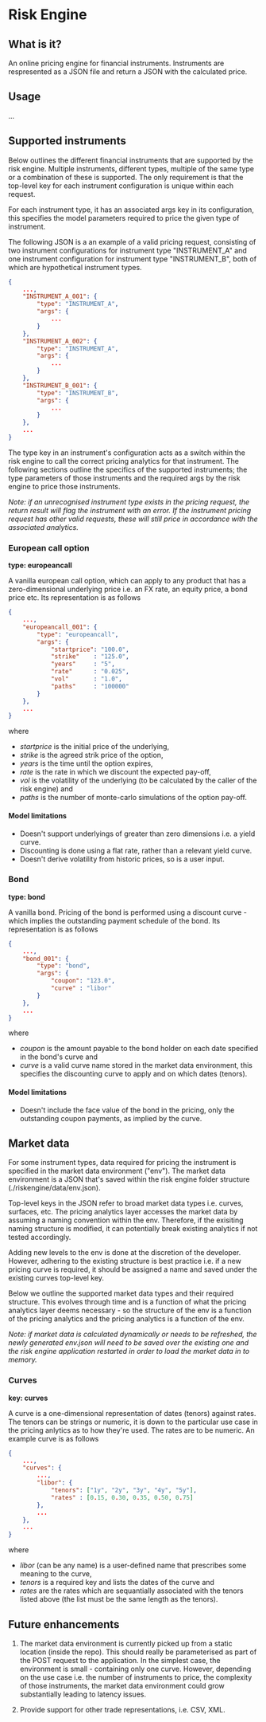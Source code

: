 # Risk Engine

## What is it?

An online pricing engine for financial instruments. Instruments are respresented as a JSON file and return a JSON with the calculated price.

## Usage

...

## Supported instruments

Below outlines the different financial instruments that are supported by the risk engine. Multiple instruments, different types, multiple of the same type or a combination of these is supported. The only requirement is that the top-level key for each instrument configuration is unique within each request. 

For each instrument type, it has an associated args key in its configuration, this specifies the model parameters required to price the given type of instrument.

The following JSON is a an example of a valid pricing request, consisting of two instrument configurations for instrument type "INSTRUMENT_A" and one instrument configuration for instrument type "INSTRUMENT_B", both of which are hypothetical instrument types.

```json
{
    ...,
    "INSTRUMENT_A_001": {
        "type": "INSTRUMENT_A",
        "args": {
            ...
        }
    },
    "INSTRUMENT_A_002": {
        "type": "INSTRUMENT_A",
        "args": {
            ...
        }
    },
    "INSTRUMENT_B_001": {
        "type": "INSTRUMENT_B",
        "args": {
            ...
        }
    },
    ...
}
```

The type key in an instrument's configuration acts as a switch within the risk engine to call the correct pricing analytics for that instrument. The following sections outline the specifics of the supported instruments; the type parameters of those instruments and the required args by the risk engine to price those instruments.

*Note: if an unrecognised instrument type exists in the pricing request, the return result will flag the instrument with an error. If the instrument pricing request has other valid requests, these will still price in accordance with the associated analytics.*

### European call option
**type: europeancall**

A vanilla european call option, which can apply to any product that has a zero-dimensional underlying price i.e. an FX rate, an equity price, a bond price etc. Its representation is as follows

```json
{
    ...,
    "europeancall_001": {
        "type": "europeancall",
        "args": {
            "startprice": "100.0",
            "strike"    : "125.0",
            "years"     : "5",
            "rate"      : "0.025",
            "vol"       : "1.0",
            "paths"     : "100000"
        }
    },
    ...
}
```

where

- *startprice* is the initial price of the underlying,
- *strike* is the agreed strik price of the option,
- *years* is the time until the option expires,
- *rate* is the rate in which we discount the expected pay-off,
- *vol* is the volatility of the underlying (to be calculated by the caller of the risk engine) and
- *paths* is the number of monte-carlo simulations of the option pay-off.

#### Model limitations

- Doesn't support underlyings of greater than zero dimensions i.e. a yield curve.
- Discounting is done using a flat rate, rather than a relevant yield curve.
- Doesn't derive volatility from historic prices, so is a user input.

### Bond
**type: bond**

A vanilla bond. Pricing of the bond is performed using a discount curve - which implies the outstanding payment schedule of the bond. Its representation is as follows

```json
{   
    ...,
    "bond_001": {
        "type": "bond",
        "args": {
            "coupon": "123.0",
            "curve" : "libor"
        }
    },
    ...
}
```

where

- *coupon* is the amount payable to the bond holder on each date specified in the bond's curve and
- *curve* is a valid curve name stored in the market data environment, this specifies the discounting curve to apply and on which dates (tenors).

#### Model limitations

- Doesn't include the face value of the bond in the pricing, only the outstanding coupon payments, as implied by the curve.

## Market data

For some instrument types, data required for pricing the instrument is specified in the market data environment ("env"). The market data environment is a JSON that's saved within the risk engine folder structure (./riskengine/data/env.json).

Top-level keys in the JSON refer to broad market data types i.e. curves, surfaces, etc. The pricing analytics layer accesses the market data by assuming a naming convention within the env. Therefore, if the exisiting naming structure is modified, it can potentially break existing analytics if not tested accordingly. 

Adding new levels to the env is done at the discretion of the developer. However, adhering to the existing structure is best practice i.e. if a new pricing curve is required, it should be assigned a name and saved under the existing curves top-level key.

Below we outline the supported market data types and their required structure. This evolves through time and is a function of what the pricing analytics layer deems necessary - so the structure of the env is a function of the pricing analytics and the pricing analytics is a function of the env.

*Note: if market data is calculated dynamically or needs to be refreshed, the newly generated env.json will need to be saved over the existing one and the risk engine application restarted in order to load the market data in to memory.*

### Curves
**key: curves**

A curve is a one-dimensional representation of dates (tenors) against rates. The tenors can be strings or numeric, it is down to the particular use case in the pricing anlytics as to how they're used. The rates are to be numeric. An example curve is as follows

```json
{   
    ...,
    "curves": {
        ...,
        "libor": {
            "tenors": ["1y", "2y", "3y", "4y", "5y"],
            "rates" : [0.15, 0.30, 0.35, 0.50, 0.75]
        },
        ...
    },
    ...
}
```

where 

- *libor* (can be any name) is a user-defined name that prescribes some meaning to the curve,
- *tenors* is a required key and lists the dates of the curve and
- *rates* are the rates which are sequantially associated with the tenors listed above (the list must be the same length as the tenors).

## Future enhancements

1. The market data environment is currently picked up from a static location (inside the repo). This should really be parameterised as part of the POST request to the application. In the simplest case, the environment is small - containing only one curve. However, depending on the use case i.e. the number of instruments to price, the complexity of those instruments, the market data environment could grow substantially leading to latency issues.

2. Provide support for other trade representations, i.e. CSV, XML.